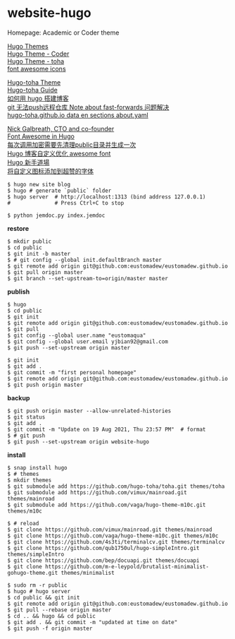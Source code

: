 # website-hugo
Homepage: Academic or Coder theme

[Hugo Themes](https://themes.gohugo.io/)  
[Hugo Theme - Coder](https://themes.gohugo.io/themes/hugo-coder/)  
[Hugo Theme - toha](https://themes.gohugo.io/themes/toha/)  
[font awesome icons](https://fontawesome.com/v6.0/icons?s=solid%2Cbrands)  

[Hugo-toha Theme](https://github.com/hugo-toha/hugo-toha.github.io)  
[Hugo-toha Guide](https://github.com/hugo-toha/guides/tree/main/content/posts)  
[如何用 hugo 搭建博客](https://zhuanlan.zhihu.com/p/126298572)  
[git 无法push远程仓库 Note about fast-forwards 问题解决](https://blog.csdn.net/weixin_42596434/article/details/88759295)  
[hugo-toha.github.io data en sections about.yaml](https://github.com/hugo-toha/hugo-toha.github.io/blob/source/data/en/sections/about.yaml)  

[Nick Galbreath, CTO and co-founder](https://www.client9.com/using-font-awesome-icons-in-hugo/)  
[Font Awesome in Hugo](https://matze.rocks/posts/fontawesome_in_hugo/)  
[每次调用加密需要先清理public目录并生成一次](https://github.com/Li4n0/hugo_encryptor/issues/15)  
[Hugo 博客自定义优化 awesome font](https://shishuochen.gitee.io/2020/uffick8u1/)  
[Hugo 新手道場](https://hugo-for-newbie.kejyun.com/docs/theme/documentation/docsy/install/)  
[将自定义图标添加到超赞的字体](https://qastack.cn/programming/11426172/add-custom-icons-to-font-awesome)  


```shell
$ hugo new site blog
$ hugo # generate `public` folder
$ hugo server  # http://localhost:1313 (bind address 127.0.0.1)
#              # Press Ctrl+C to stop
```
```
$ python jemdoc.py index.jemdoc
```

**restore**
```shell
$ mkdir public
$ cd public
$ git init -b master
$ # git config --global init.defaultBranch master
$ git remote add origin git@github.com:eustomadew/eustomadew.github.io
$ git pull origin master
$ git branch --set-upstream-to=origin/master master
```

**publish**
```shell
$ hugo
$ cd public
$ git init
$ git remote add origin git@github.com:eustomadew/eustomadew.github.io
$ git pull
$ git config --global user.name "eustomaqua"
$ git config --global user.email yjbian92@gmail.com
$ git push --set-upstream origin master

$ git init
$ git add .
$ git commit -m "first personal homepage"
$ git remote add origin git@github.com:eustomadew/eustomadew.github.io
$ git push origin master
```

**backup** <!--save-->
```shell
$ git push origin master --allow-unrelated-histories
$ git status
$ git add .
$ git commit -m "Update on 19 Aug 2021, Thu 23:57 PM"  # format
$ # git push
$ git push --set-upstream origin website-hugo
```

**install**
```shell
$ snap install hugo
$ # themes
$ mkdir themes
$ git submodule add https://github.com/hugo-toha/toha.git themes/toha
$ git submodule add https://github.com/vimux/mainroad.git themes/mainroad
$ git submodule add https://github.com/vaga/hugo-theme-m10c.git themes/m10c

$ # reload
$ git clone https://github.com/vimux/mainroad.git themes/mainroad
$ git clone https://github.com/vaga/hugo-theme-m10c.git themes/m10c
$ git clone https://github.com/4s3ti/terminalcv.git themes/terminalcv
$ git clone https://github.com/qub1750ul/hugo-simpleIntro.git themes/simpleIntro
$ git clone https://github.com/bep/docuapi.git themes/docuapi
$ git clone https://github.com/m-e-leypold/brutalist-minimalist-gohugo-theme.git themes/minimalist

$ sudo rm -r public
$ hugo # hugo server
$ cd public && git init
$ git remote add origin git@github.com:eustomadew/eustomadew.github.io
$ git pull --rebase origin master
$ cd .. && hugo && cd public
$ git add . && git commit -m "updated at time on date"
$ git push -f origin master
```
